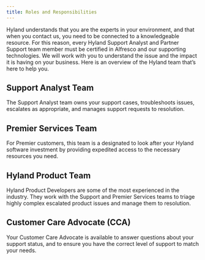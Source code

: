 ```yaml
---
title: Roles and Responsibilities
---
```


Hyland understands that you are the experts in your environment, and that when you contact us, you need to be connected to a knowledgeable resource. For this reason, every Hyland Support Analyst and Partner Support team member must be certified in Alfresco and our supporting technologies. We will work with you to understand the issue and the impact it is having on your business. Here is an overview of the Hyland team that’s here to help you.

## Support Analyst Team

The Support Analyst team owns your support cases, troubleshoots issues, escalates as appropriate, and manages support requests to resolution.

## Premier Services Team

For Premier customers, this team is a designated to look after your Hyland software investment by providing expedited access to the necessary resources you need.

## Hyland Product Team

Hyland Product Developers are some of the most experienced in the industry. They work with the Support and Premier Services teams to triage highly complex escalated product issues and manage them to resolution.

## Customer Care Advocate (CCA)

Your Customer Care Advocate is available to answer questions about your support status, and to ensure you have the correct level of support to match your needs.
